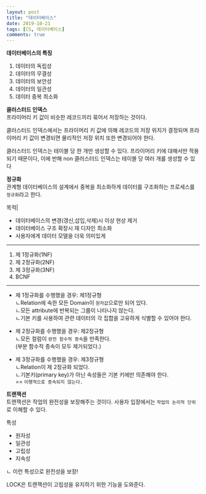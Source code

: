 ```yaml
---
layout: post
title: "데이터베이스"
date: 2019-10-21
tags: [CS, 데이터베이스]
comments: true
---
```


**데이터베이스의 특징**
1. 데이터의 독립성
2. 데이터의 무결성
3. 데이터의 보안성
4. 데이터의 일관성
5. 데이터 중복 최소화


**클러스터드 인덱스**<br>
프라이머리 키 값이 비슷한 레코드끼리 묶어서 저장하는 것이다.

클러스터드 인덱스에서는 프라이머리 키 값에 의해 레코드의 저장 위치가 결정되며 프라이머리 키 값이 변경되면 물리적인 저장 위치 또한 변경되어야 한다.

클러스터드 인덱스는 테이블 당 한 개만 생성할 수 있다. 프라이머리 키에 대해서만 적용되기 때문이다, 이에 반해 non 클러스터드 인덱스는 테이블 당 여러 개를 생성할 수 있다

**정규화**<br>
관계형 데이터베이스의 설계에서 중복을 최소화하게 데이터를 구조화하는 프로세스를 `정규화`라고 한다.

목적|
- 데이터베이스의 변경(갱신,삽입,삭제)시 이상 현상 제거
- 데이터베이스 구조 확장시 재 디자인 최소화
- 사용자에게 데이터 모델을 더욱 의미있게

-------------
1. 제 1정규화(1NF)
2. 제 2정규화(2NF)
3. 제 3정규화(3NF)
4. BCNF

-------------

- 제 1정규화를 수행했을 경우: 제1정규형<br>
  ㄴRelation에 속한 모든 Domain이 `원자값`으로만 되어 있다.<br>
  ㄴ모든 attribute에 반복되는 그룹이 나타나지 않는다.<br>
  ㄴ기본 키를 사용하여 관련 데이터의 각 집합을 고유하게 식별할 수 있어야 한다.

- 제 2정규화를 수행했을 경우: 제2정규형<br>
  ㄴ모든 컬럼이 `완전 함수적 종속`을 만족한다.<br>
    (부분 함수적 종속이 모두 제거되었다.)

- 제 3정규화를 수행했을 경우: 제3정규형<br>
  ㄴRelation이 제 2정규화 되었다.<br>
  ㄴ기본키(primary key)가 아닌 속성들은 기본 키에만 의존해야 한다.<br>
  == `이행적으로 종속되지 않는다.`


 **트랜잭션**<br>
  트랜잭션은 작업의 완전성을 보장해주는 것이다.
  사용자 입장에서는 `작업의 논리적 단위`로 이해할 수 있다.

  특성
  - 원자성
  - 일관성
  - 고립성
  - 지속성<br>
  
  ㄴ 이런 특성으로 완전성을 보장!

  LOCK은 트랜잭션이 고립성을 유지하기 위한 기능을 도와준다. 
